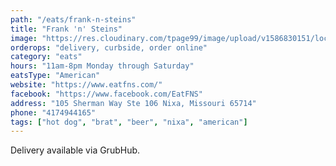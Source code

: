 ```yaml
---
path: "/eats/frank-n-steins"
title: "Frank 'n' Steins"
image: "https://res.cloudinary.com/tpage99/image/upload/v1586830151/local417eats/local417eatslogo.png"
orderops: "delivery, curbside, order online"
category: "eats"
hours: "11am-8pm Monday through Saturday"
eatsType: "American"
website: "https://www.eatfns.com/"
facebook: "https://www.facebook.com/EatFNS"
address: "105 Sherman Way Ste 106 Nixa, Missouri 65714"
phone: "4174944165"
tags: ["hot dog", "brat", "beer", "nixa", "american"]
---
```


Delivery available via GrubHub.
